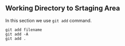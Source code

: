 ## Working Directory to Srtaging Area
In this section we use `git add` command.
```
git add filename
git add -A
git add .
```

